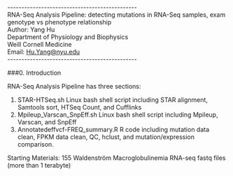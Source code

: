 ----------------------------------------------<br />
RNA-Seq Analysis Pipeline: detecting mutations in RNA-Seq samples, exam genotype vs phenotype relationship<br />
Author: Yang Hu<br />
Department of Physiology and Biophysics<br />
Weill Cornell Medicine<br />
Email: Hu.Yang@nyu.edu<br />
----------------------------------------------<br />

###0. Introduction

RNA-Seq Analysis Pipeline has three sections:

1) STAR-HTSeq.sh                    Linux bash shell script including STAR alignment, Samtools sort, HTSeq Count, and Cufflinks
2) Mpileup_Varscan_SnpEff.sh        Linux bash shell script including Mpileup, Varscan, and SnpEff
3) Annotatedeffvcf-FREQ_summary.R   R code including mutation data clean, FPKM data clean, QC, hclust, and mutation/expression comparison.

Starting Materials:
155 Waldenström Macroglobulinemia RNA-seq fastq files (more than 1 terabyte)
